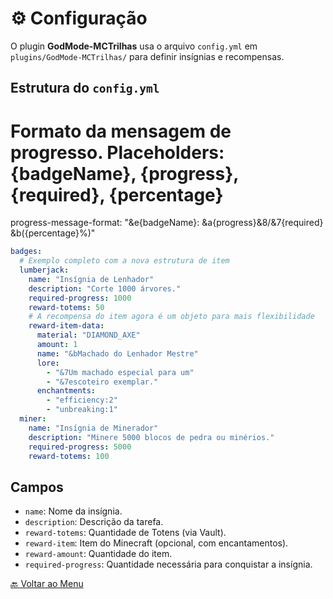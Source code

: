 # ⚙️ Configuração

O plugin **GodMode-MCTrilhas** usa o arquivo `config.yml` em `plugins/GodMode-MCTrilhas/` para definir insígnias e recompensas.

## Estrutura do `config.yml`

# Formato da mensagem de progresso. Placeholders: {badgeName}, {progress}, {required}, {percentage}
progress-message-format: "&e{badgeName}: &a{progress}&8/&7{required} &b({percentage}%)"

```yaml
badges:
  # Exemplo completo com a nova estrutura de item
  lumberjack:
    name: "Insígnia de Lenhador"
    description: "Corte 1000 árvores."
    required-progress: 1000
    reward-totems: 50
    # A recompensa do item agora é um objeto para mais flexibilidade
    reward-item-data:
      material: "DIAMOND_AXE"
      amount: 1
      name: "&bMachado do Lenhador Mestre"
      lore:
        - "&7Um machado especial para um"
        - "&7escoteiro exemplar."
      enchantments:
        - "efficiency:2"
        - "unbreaking:1"
  miner:
    name: "Insígnia de Minerador"
    description: "Minere 5000 blocos de pedra ou minérios."
    required-progress: 5000
    reward-totems: 100
```

## Campos
- `name`: Nome da insígnia.
- `description`: Descrição da tarefa.
- `reward-totems`: Quantidade de Totens (via Vault).
- `reward-item`: Item do Minecraft (opcional, com encantamentos).
- `reward-amount`: Quantidade do item.
- `required-progress`: Quantidade necessária para conquistar a insígnia.

[🔙 Voltar ao Menu](index.md)